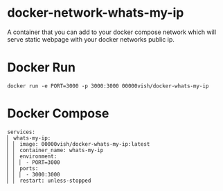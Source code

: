 # docker-network-whats-my-ip

A container that you can add to your docker compose network which will serve static webpage with your docker networks public ip.

# Docker Run

```
docker run -e PORT=3000 -p 3000:3000 00000vish/docker-whats-my-ip
```

# Docker Compose

```
services:
▏ whats-my-ip:
▏ ▏ image: 00000vish/docker-whats-my-ip:latest
▏ ▏ container_name: whats-my-ip
▏ ▏ environment:
▏ ▏ ▏ - PORT=3000
▏ ▏ ports:
▏ ▏ ▏ - 3000:3000
▏ ▏ restart: unless-stopped
```

